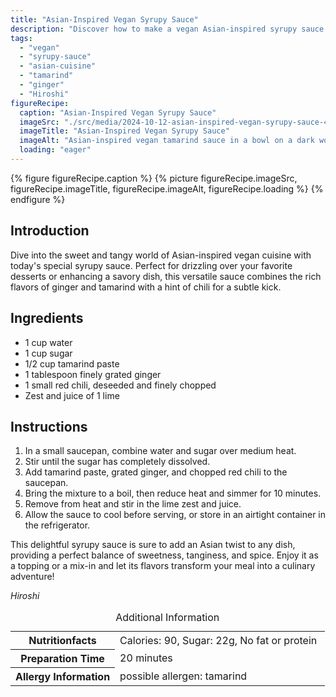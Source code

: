 ```yaml
---
title: "Asian-Inspired Vegan Syrupy Sauce"
description: "Discover how to make a vegan Asian-inspired syrupy sauce with tamarind, ginger, and a hint of chili. Perfect for both sweet and savory dishes."
tags:
  - "vegan"
  - "syrupy-sauce"
  - "asian-cuisine"
  - "tamarind"
  - "ginger"
  - "Hiroshi"
figureRecipe: 
  caption: "Asian-Inspired Vegan Syrupy Sauce"
  imageSrc: "./src/media/2024-10-12-asian-inspired-vegan-syrupy-sauce-4839.png"
  imageTitle: "Asian-Inspired Vegan Syrupy Sauce"
  imageAlt: "Asian-inspired vegan tamarind sauce in a bowl on a dark wooden table, highlighted by natural light with lime wedges and spices nearby."
  loading: "eager"
---
```


{% figure figureRecipe.caption %}
{% picture figureRecipe.imageSrc, figureRecipe.imageTitle, figureRecipe.imageAlt, figureRecipe.loading %}
{% endfigure %}

## Introduction

Dive into the sweet and tangy world of Asian-inspired vegan cuisine with today's special syrupy sauce. Perfect for drizzling over your favorite desserts or enhancing a savory dish, this versatile sauce combines the rich flavors of ginger and tamarind with a hint of chili for a subtle kick.

## Ingredients

- 1 cup water
- 1 cup sugar
- 1/2 cup tamarind paste
- 1 tablespoon finely grated ginger
- 1 small red chili, deseeded and finely chopped
- Zest and juice of 1 lime

## Instructions

1. In a small saucepan, combine water and sugar over medium heat.
2. Stir until the sugar has completely dissolved.
3. Add tamarind paste, grated ginger, and chopped red chili to the saucepan.
4. Bring the mixture to a boil, then reduce heat and simmer for 10 minutes.
5. Remove from heat and stir in the lime zest and juice.
6. Allow the sauce to cool before serving, or store in an airtight container in the refrigerator.

This delightful syrupy sauce is sure to add an Asian twist to any dish, providing a perfect balance of sweetness, tanginess, and spice. Enjoy it as a topping or a mix-in and let its flavors transform your meal into a culinary adventure!

*Hiroshi*

<table><caption class='sr-only'>Additional Information</caption><tr><th>Nutritionfacts</th><td>Calories: 90, Sugar: 22g, No fat or protein&nbsp;</td></tr><tr><th>Preparation Time</th><td>20 minutes&nbsp;</td></tr><tr><th>Allergy Information</th><td>possible allergen: tamarind&nbsp;</td></tr></table>

